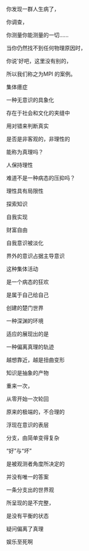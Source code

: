 你发现一群人生病了，

你调查，

你测量你能测量的一切......

当你仍然找不到任何物理原因时，

你说'好吧，这里没有别的，

所以我们称之为MPI 的案例。



集体癔症 

一种无意识的具象化

存在于社会和文化的夹缝中

用对错来判断真实

是否是非客观的，非理性的

能称为真理吗？



人保持理性

难道不是一种病态的压抑吗？

理性具有局限性



探索知识

自我实现

财富自由

自我意识被淡化

界外的意识占据主导意识

这种集体活动

是一个病态的狂欢

是属于自己给自己

创建的楚门世界



一种深渊的环境

适应的展现出的是

一种偏离真理的轨迹

越想靠近，越是扭曲变形


知识是抽象的产物

重来一次，

从零开始一次轮回

原来的极端的，不合理的

浮现在意识的表层

分支，由简单变得复杂


“好”与“坏”

是被观测者角度所决定的

并没有唯一的答案

一条分支出的世界观

所呈现的是不完整，

是没有平衡的状态

疑问偏离了真理

娱乐至死啊

